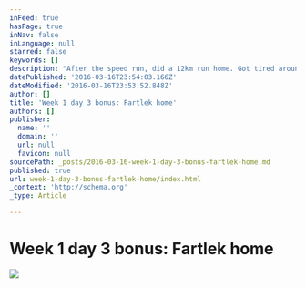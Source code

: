 ```yaml
---
inFeed: true
hasPage: true
inNav: false
inLanguage: null
starred: false
keywords: []
description: "After the speed run, did a 12km run home. Got tired around 8KM. Tried to push the last 600m, but right calf cramped. Didn't hydrate."
datePublished: '2016-03-16T23:54:03.166Z'
dateModified: '2016-03-16T23:53:52.848Z'
author: []
title: 'Week 1 day 3 bonus: Fartlek home'
authors: []
publisher:
  name: ''
  domain: ''
  url: null
  favicon: null
sourcePath: _posts/2016-03-16-week-1-day-3-bonus-fartlek-home.md
published: true
url: week-1-day-3-bonus-fartlek-home/index.html
_context: 'http://schema.org'
_type: Article

---
```

# Week 1 day 3 bonus: Fartlek home
![](https://the-grid-user-content.s3-us-west-2.amazonaws.com/0c56ce31-79d3-4754-a4bf-10d6cf44f9c9.png)